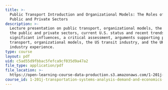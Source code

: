 ```yaml
---
title: >-
  Public Transport Introduction and Organizational Models: The Roles of the
  Public and Private Sectors
description: >-
  Lecture presentation on public transport, organizational models, the roles of
  the public and private sectors, current U.S. status and recent trends,
  significant influences, a critical assessment, arguments supporting public
  transport, organizational models, the US transit industry, and the UK bus
  industry experience.
type: course
layout: pdf
uid: c5ad55d9fbbac5fefca9cf035d9a47a2
file_type: application/pdf
file_location: >-
  https://open-learning-course-data-production.s3.amazonaws.com/1-201j-transportation-systems-analysis-demand-and-economics-fall-2008/c5ad55d9fbbac5fefca9cf035d9a47a2_MIT1_201JF08_lec07.pdf
course_id: 1-201j-transportation-systems-analysis-demand-and-economics-fall-2008
---
```

